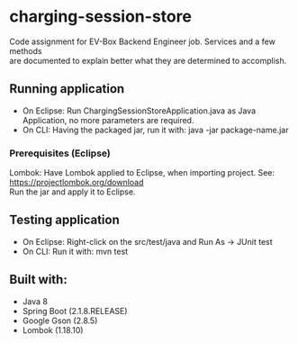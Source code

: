 # charging-session-store  

Code assignment for EV-Box Backend Engineer job. Services and a few methods   
are documented to explain better what they are determined to accomplish.  
  


## Running application  

- On Eclipse: Run ChargingSessionStoreApplication.java as Java Application, no more parameters are required.
- On CLI: Having the packaged jar, run it with: java -jar package-name.jar  



### Prerequisites (Eclipse)  

Lombok:
Have Lombok applied to Eclipse, when importing project. See: https://projectlombok.org/download  
Run the jar and apply it to Eclipse.  



 ## Testing application
 
 - On Eclipse: Right-click on the src/test/java and Run As -> JUnit test
 - On CLI: Run it with: mvn test  
 
 
 
 ## Built with:

- Java 8
- Spring Boot (2.1.8.RELEASE)
- Google Gson (2.8.5)
- Lombok (1.18.10)